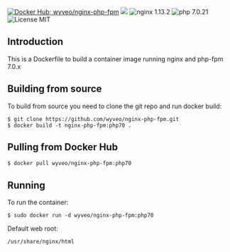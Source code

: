 [![Docker Hub; wyveo/nginx-php-fpm](https://img.shields.io/badge/docker%20hub-wyveo%2Fnginx--php--fpm-blue.svg)](https://hub.docker.com/r/wyveo/nginx-php-fpm/) [![](https://images.microbadger.com/badges/image/wyveo/nginx-php-fpm.svg)](http://microbadger.com/images/wyveo/nginx-php-fpm "Get your own image badge on microbadger.com") ![nginx 1.13.2](https://img.shields.io/badge/nginx-1.13.2-brightgreen.svg) ![php 7.0.21](https://img.shields.io/badge/php--fpm-7.0.21-blue.svg) ![License MIT](https://img.shields.io/badge/license-MIT-blue.svg)
## Introduction
This is a Dockerfile to build a container image running nginx and php-fpm 7.0.x
## Building from source
To build from source you need to clone the git repo and run docker build:
```
$ git clone https://github.com/wyveo/nginx-php-fpm.git
$ docker build -t nginx-php-fpm:php70 .
```

## Pulling from Docker Hub
```
$ docker pull wyveo/nginx-php-fpm:php70
```

## Running
To run the container:
```
$ sudo docker run -d wyveo/nginx-php-fpm:php70
```

Default web root:
```
/usr/share/nginx/html
```
